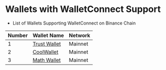 # Wallets with WalletConnect Support

* List of Wallets Supporting WalletConnect on Binance Chain


| Number | Wallet Name                                            | Network                          |
| ------ | ------------------------------------------------------ | -------------------------------- |
| 1      | [Trust Wallet](wallets/trust-wallet.md)                | Mainnet                          |
| 2      | [CoolWallet](wallets/cool-wallet.md)                   | Mainnet                          |
| 3      | [Math Wallet](wallets/math-wallet.md)                  | Mainnet                          |